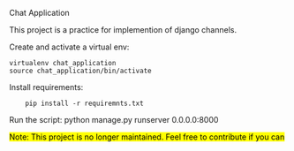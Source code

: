Chat Application

This project is a practice for implemention of django channels.

Create and activate a virtual env:

    virtualenv chat_application
    source chat_application/bin/activate
    
Install requirements:

        pip install -r requiremnts.txt

Run the script:
python manage.py runserver 0.0.0.0:8000

<mark>Note: This project is no longer maintained. Feel free to contribute if you can</mark>
